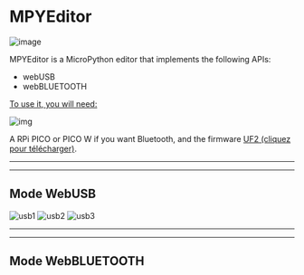 # MPYEditor

![image](https://github.com/patfrench/patfrench.github.io/assets/44723412/6d870a2a-7e90-4de3-92d0-81126be5b87e)



MPYEditor is a MicroPython editor that implements the following APIs:
- webUSB
- webBLUETOOTH

<u>To use it, you will need:</u>

![img](https://github.com/patfrench/patfrench.github.io/assets/44723412/77e9bccf-22b5-4787-a4fd-cf188a700c7c)

A RPi PICO or PICO W if you want Bluetooth, and the firmware [UF2 (cliquez pour télécharger)](lien_vers_le_firmware_uf2).
***
***
## Mode WebUSB
![usb1](https://github.com/patfrench/patfrench.github.io/assets/44723412/0ffb38cc-9555-44ed-87e4-eaa89a42d00a)
![usb2](https://github.com/patfrench/patfrench.github.io/assets/44723412/43f24231-2dc1-43c4-a038-c5226fee837c)
![usb3](https://github.com/patfrench/patfrench.github.io/assets/44723412/42666fe9-a9a3-4156-bc1d-8d4acce98028)

***
***
## Mode WebBLUETOOTH
